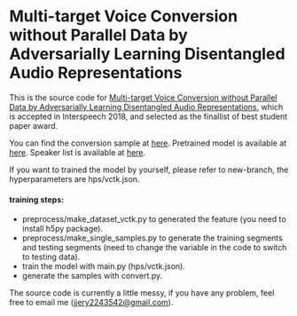 # Multi-target Voice Conversion without Parallel Data by Adversarially Learning Disentangled Audio Representations

This is the source code for [Multi-target Voice Conversion without Parallel Data by Adversarially Learning Disentangled Audio Representations](https://arxiv.org/pdf/1804.02812), which is accepted in Interspeech 2018, and selected as the finallist of best student paper award.

You can find the conversion sample at [here](https://jjery2243542.github.io/voice_conversion_demo/).
Pretrained model is available at [here](http://speech.ee.ntu.edu.tw/~jjery2243542/model.pkl).
Speaker list is available at [here](http://speech.ee.ntu.edu.tw/~jjery2243542/en_speaker_used.txt).

If you want to trained the model by yourself, please refer to new-branch, the hyperparameters are hps/vctk.json.
#### training steps:
- preprocess/make\_dataset\_vctk.py to generated the feature (you need to install h5py package).
- preprocess/make\_single\_samples.py to generate the training segments and testing segments (need to change the variable in the code to switch to testing data).
- train the model with main.py (hps/vctk.json).
- generate the samples with convert.py.

The source code is currently a little messy, if you have any problem, feel free to email me (jjery2243542@gmail.com).
